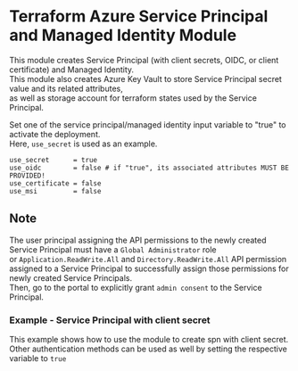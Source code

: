 # Terraform Azure Service Principal and Managed Identity Module
This module creates Service Principal (with client secrets, OIDC, or client certificate) and Managed Identity.\
This module also creates Azure Key Vault to store Service Principal secret value and its related attributes,\
 as well as storage account for terraform states used by the Service Principal.

Set one of the service principal/managed identity input variable to "true" to activate the deployment.\
Here, `use_secret` is used as an example.
```hcl
use_secret      = true
use_oidc        = false # if "true", its associated attributes MUST BE PROVIDED!
use_certificate = false
use_msi         = false
```
## Note 
The user principal assigning the API permissions to the newly created Service Principal must have a `Global Administrator` role\
or `Application.ReadWrite.All` and `Directory.ReadWrite.All` API permission assigned to a Service Principal to successfully assign those permissions for newly created Service Principals.\
Then, go to the portal to explicitly grant `admin consent` to the Service Principal.

### Example - Service Principal with client secret
This example shows how to use the module to create spn with client secret. Other authentication methods can be used as well by setting the respective variable to `true`
